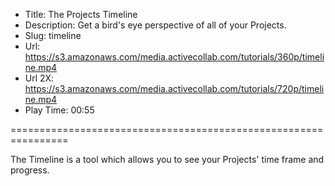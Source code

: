 * Title: The Projects Timeline
* Description: Get a bird's eye perspective of all of your Projects.
* Slug: timeline
* Url: https://s3.amazonaws.com/media.activecollab.com/tutorials/360p/timeline.mp4
* Url 2X: https://s3.amazonaws.com/media.activecollab.com/tutorials/720p/timeline.mp4
* Play Time: 00:55

================================================================

The Timeline is a tool which allows you to see your Projects' time frame and progress.